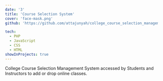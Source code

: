 ```yaml
---
date: '3'
title: 'Course Selection System'
cover: 'face-mask.png'
github: 'https://github.com/attajunyah/college_course_selection_management_system'

tech:
  - PHP
  - JavaScript
  - CSS
  - HTML
showInProjects: true
---
```


College Course Selection Management System accessed by Students and Instructors to add or drop online classes. 


